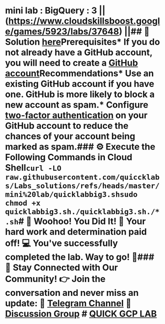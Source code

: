 # mini lab : BigQuery : 3 ||(https://www.cloudskillsboost.google/games/5923/labs/37648) ||## 🔑 Solution [here](https://youtu.be/zhZgk7naW2U)**Prerequisites*** If you do not already have a **GitHub** account, you will need to create a [GitHub account](https://github.com/signup)**Recommendations*** Use an existing **GitHub** account if you have one. **GitHub** is more likely to block a new account as spam.* Configure [two-factor authentication](https://docs.github.com/en/authentication/securing-your-account-with-two-factor-authentication-2fa/configuring-two-factor-authentication) on your GitHub account to reduce the chances of your account being marked as spam.### ⚙️ Execute the Following Commands in Cloud Shell```curl -LO raw.githubusercontent.com/quiccklabs/Labs_solutions/refs/heads/master/mini%20lab/quicklabbig3.shsudo chmod +x quicklabbig3.sh./quicklabbig3.sh./*.sh```# 🎉 Woohoo! You Did It! 🎉  Your hard work and determination paid off! 💻  You've successfully completed the lab. **Way to go!** 🚀### 💬 Stay Connected with Our Community!  👉 Join the conversation and never miss an update:  📢 [Telegram Channel](https://t.me/quickgcplab)  👥 [Discussion Group](https://t.me/quickgcplabchats)  # [QUICK GCP LAB](https://www.youtube.com/@quickgcplab)